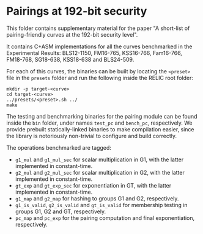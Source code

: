 # Pairings at 192-bit security

This folder contains supplementary material for the paper "A short-list of pairing-friendly curves at the 192-bit security level".

It contains C+ASM implementations for all the curves benchmarked in the Experimental Results: BLS12-1150, FM16-765, KSS16-766, Fam16-766, FM18-768, SG18-638, KSS18-638 and BLS24-509.

For each of this curves, the binaries can be built by locating the `<preset>` file in the `presets` folder and run the following inside the RELIC root folder:

    mkdir -p target-<curve>
    cd target-<curve>
    ../presets/<preset>.sh ../
    make

The testing and benchmarking binaries for the pairing module can be found inside the `bin` folder, under names `test_pc` and `bench_pc`, respectively.
We provide prebuilt statically-linked binaries to make compilation easier, since the library is notoriously non-trivial to configure and build correctly.

The operations benchmarked are tagged:
- `g1_mul` and `g1_mul_sec` for scalar multiplication in G1, with the latter implemented in constant-time.
- `g2_mul` and `g2_mul_sec` for scalar multiplication in G2, with the latter implemented in constant-time.
- `gt_exp` and `gt_exp_sec` for exponentiation in GT, with the latter implemented in constant-time.
- `g1_map` and `g2_map` for hashing to groups G1 and G2, respectively.
- `g1_is_valid`, `g2_is_valid` and `gt_is_valid` for membership testing in groups G1, G2 and GT, respectively.
- `pc_map` and `pc_exp` for the pairing computation and final exponentiation, respectively.
